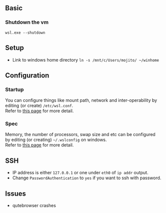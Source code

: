 ## Basic
### Shutdown the vm
`wsl.exe --shutdown`

## Setup
- Link to windows home directory
  `ln -s /mnt/c/Users/mojito/ ~/winhome`

## Configuration
### Startup
You can configure things like mount path, network and inter-operability by  
editing (or create) `/etc/wsl.conf`.  
Refer to [this page](https://docs.microsoft.com/en-us/windows/wsl/wsl-config#set-wsl-launch-settings) for more detail.

### Spec
Memory, the number of processors, swap size and etc can be configured by editing
(or creating) `~/.wslconfig` on windows.  
Refer to [this page](https://www.bleepingcomputer.com/news/microsoft/windows-10-wsl2-now-allows-you-to-configure-global-options/) for more detail.

## SSH
- IP address is either `127.0.0.1` or one under `eth0` of `ip addr` output.
- Change `PasswordAuthentication` to `yes` if you want to ssh with password.

## Issues
- qutebrowser crashes
